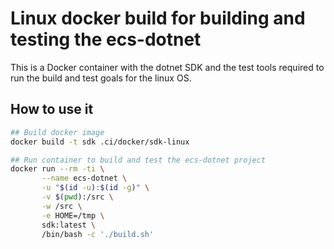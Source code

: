 # Linux docker build for building and testing the ecs-dotnet

This is a Docker container with the dotnet SDK and the test tools required to run the
build and test goals for the linux OS.

## How to use it

```bash
## Build docker image
docker build -t sdk .ci/docker/sdk-linux

## Run container to build and test the ecs-dotnet project
docker run --rm -ti \
       --name ecs-dotnet \
       -u "$(id -u):$(id -g)" \
       -v $(pwd):/src \
       -w /src \
       -e HOME=/tmp \
       sdk:latest \
       /bin/bash -c './build.sh'
```
